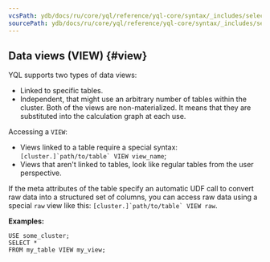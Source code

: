 ```yaml
---
vcsPath: ydb/docs/ru/core/yql/reference/yql-core/syntax/_includes/select/view.md
sourcePath: ydb/docs/ru/core/yql/reference/yql-core/syntax/_includes/select/view.md
---
```

## Data views (VIEW) {#view}

YQL supports two types of data views:

* Linked to specific tables.
* Independent, that might use an arbitrary number of tables within the cluster.
   Both of the views are non-materialized. It means that they are substituted into the calculation graph at each use.

Accessing a `VIEW`:

* Views linked to a table require a special syntax: ```[cluster.]`path/to/table` VIEW view_name```;
* Views that aren't linked to tables, look like regular tables from the user perspective.

If the meta attributes of the table specify an automatic UDF call to convert raw data into a structured set of columns, you can access raw data using a special `raw` view like this: ```[cluster.]`path/to/table` VIEW raw```.

**Examples:**

```yql
USE some_cluster;
SELECT *
FROM my_table VIEW my_view;
```
